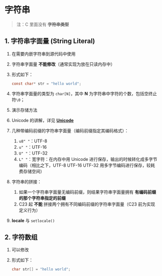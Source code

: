 # 字符串

> 注：C 里面没有 **~~字符串类型~~**

## 1. 字符串字面量 (String Literal)

1. 在需要内嵌字符串到源代码中使用

2. 字符串字面量 **不能修改**（通常实现为放在只读内存中）

3. 形式如下：

   ```c
   const char* str = "hello world";
   ```

4. 字符串字面量的类型为 `char[N]`，其中 **N** 为字符串中字符的个数，包括空终止符`\0`；
5. 演示存储方法
6. Unicode 的讲解，详见 **[Unicode](/教程/番外/2_Unicode.md)**
7. 几种带编码前缀的字符串字面量（编码前缀指定其编码格式）：
   1. `u8" "`：UTF-8
   2. `u" "`：UTF-16
   3. `U" "`：UTF-32
   4. `L" "`：宽字符：在内存中用 Unicode 进行保存，输出的时候转化成多字节编码（相比之下，UTF-8 UTF-16
       UTF-32 用多字节编码进行保存，较耗费存储空间）

8. 字符串的拼接：
   1. 如果一个字符串字面量无编码前缀，则结果字符串字面量拥有 **有编码前缀的那个字符串指定的前缀**
   2. C23 起 **不能** 拼接两个拥有不同编码前缀的字符串字面量（C23 前为实现定义行为）

9. **locale** 与 `setlocale()`

## 2. 字符数组

1. 可以修改

2. 形式如下：

   ```c
   char str[] = "hello world";
   ```
